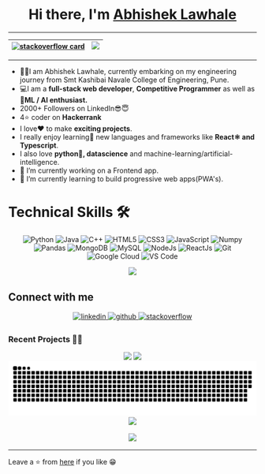 <h1 align="center">Hi there, I'm <a target="_blank" href="https://abhil2002.netlify.app/">Abhishek Lawhale</a>
<!--  <img src="https://github.com/ABSphreak/ABSphreak/blob/master/gifs/Hi.gif" width="30px"/> -->
</h1>

---

|[![stackoverflow card](https://readme-components.vercel.app/api?component=stackoverflow&stackoverflowid=18834162)](https://stackoverflow.com/users/18834162/21u116-abhishek-l) |<img src="https://github-readme-streak-stats.herokuapp.com/?&user=abhil2002"/>|
|---|---|
 
 ---
 
- 👨‍🎓I am Abhishek Lawhale, currently embarking on my engineering journey from Smt Kashibai Navale College of Engineering, Pune.<br/>
- 💻I am a **full-stack web developer**, **Competitive Programmer** as well as 📱**ML / AI enthusiast.**<br/>
- 2000+ Followers on LinkedIn😎😇
- 4⭐ coder on **Hackerrank**<br/>
- I love❤ to make **exciting projects**. <br/>
- I really enjoy learning🚀 new languages and frameworks like **React⚛ and Typescript**.<br/>
- I also love **python🐍, datascience** and machine-learning/artificial-intelligence.<br/>
- 🔭 I’m currently working on a Frontend  app.<br/>
- 🌱 I’m currently learning to build progressive web apps(PWA's).<br/>

<h1>Technical Skills 🛠</h1>

<p align="center"> 
 <img alt="Python" src="https://img.shields.io/badge/python-%2314354C.svg?style=for-the-badge&logo=python&logoColor=white"/>
 <img alt="Java" src="https://img.shields.io/badge/java-%23ED8B00.svg?&style=for-the-badge&logo=java&logoColor=white" />
  <img alt="C++" src="https://img.shields.io/badge/c++-%23ED8B00.svg?&style=for-the-badge&logo=C++&logoColor=red" />
<img alt="HTML5" src="https://img.shields.io/badge/html5-%23E34F26.svg?&style=for-the-badge&logo=html5&logoColor=white" />
 <img alt="CSS3" src="https://img.shields.io/badge/css3-%231572B6.svg?&style=for-the-badge&logo=css3&logoColor=white" />
 <img alt="JavaScript" src="https://img.shields.io/badge/javascript-%23323330.svg?&style=for-the-badge&logo=javascript&logoColor=%23F7DF1E" />
<!-- <img alt="TypeScript" src="https://img.shields.io/badge/-TypeScript-blue?&style=for-the-badge&logo=typescript&logoColor=white" />-->
 <img alt="Numpy" src="https://img.shields.io/badge/Numpy-777BB4?style=for-the-badge&logo=numpy&logoColor=white" />
 <img alt="Pandas" src="https://img.shields.io/badge/Pandas-2C2D72?style=for-the-badge&logo=pandas&logoColor=white" />
 <img alt="MongoDB" src="https://img.shields.io/badge/MongoDB-lightgreen?style=for-the-badge&logo=mongodb&logoColor=4EA94B" />
 <img alt="MySQL" src="https://img.shields.io/badge/MySQL-gray?style=for-the-badge&logo=mysql&logoColor=4EA94B" />
 <img alt="NodeJs" src="https://img.shields.io/badge/Node.js-339933?style=for-the-badge&logo=nodedotjs&logoColor=white" />
    <!--<img alt="npm" src="https://img.shields.io/badge/npm-CB3837?style=for-the-badge&logo=npm&logoColor=white" />-->
    <!--<img alt="Express.js" src="https://img.shields.io/badge/Express.js-000000?style=for-the-badge&logo=express&logoColor=white" />-->
    <!--<img alt="Jupyter" src="https://img.shields.io/badge/Jupyter-F37626.svg?&style=for-the-badge&logo=Jupyter&logoColor=white" />-->
    <img alt="ReactJs" src="https://img.shields.io/badge/React-20232A?style=for-the-badge&logo=react&logoColor=61DAFB" />
    <!-- <img alt="NextJs" src="https://img.shields.io/badge/NextJS-20232A?style=for-the-badge&logo=nextjs&logoColor=black" />
    <img alt="firebase" src="https://img.shields.io/badge/firebase-ffca28?style=for-the-badge&logo=firebase&logoColor=black" />-->
    <img alt="Git" src="https://img.shields.io/badge/Git-F05032?style=for-the-badge&logo=git&logoColor=white" />
    <img alt="Google Cloud" src="https://img.shields.io/badge/Google_Cloud-4285F4?style=for-the-badge&logo=google-cloud&logoColor=white" />
    <img alt="VS Code" src="https://img.shields.io/badge/Visual_Studio_Code-0078D4?style=for-the-badge&logo=visual%20studio%20code&logoColor=white" />
   <!-- <img alt="IntelliJIDEA" src="https://img.shields.io/badge/IntelliJIDEA-000000.svg?style=for-the-badge&logo=intellij-idea&logoColor=white" />-->
</p>

<div align="center">
   <img src="https://github-readme-stats.vercel.app/api?username=abhil2002&show_icons=true&theme=cobalt"></img>
</div>

## Connect with me  
<div align="center">
 <a href="https://www.linkedin.com/in/abhishek-lawhale-21ba2620a/" target="_blank">
<img src=https://img.shields.io/badge/linkedin-%231E77B5.svg?&style=for-the-badge&logo=linkedin&logoColor=white alt=linkedin style="margin-bottom: 5px;" />
</a>
<a href="https://github.com/abhil2002" target="_blank">
<img src=https://img.shields.io/badge/github-%2324292e.svg?&style=for-the-badge&logo=github&logoColor=white alt=github style="margin-bottom: 5px;" />
</a>
<!--<a href="https://twitter.com/Nishant02914093" target="_blank">
<img src=https://img.shields.io/badge/twitter-%2300acee.svg?&style=for-the-badge&logo=twitter&logoColor=white alt=twitter style="margin-bottom: 5px;" />
</a>-->
 
 

<a href="https://stackoverflow.com/users/18834162/21u116-abhishek-l" target="_blank">
<img src=https://img.shields.io/badge/stackoverflow-%23F28032.svg?&style=for-the-badge&logo=stackoverflow&logoColor=white alt=stackoverflow style="margin-bottom: 5px;" />
</a>

<!--<a href="https://www.instagram.com/nishant_bhosale3/" target="_blank">
<img src=https://img.shields.io/badge/instagram-%23000000.svg?&style=for-the-badge&logo=instagram&logoColor=white alt=instagram style="margin-bottom: 5px;" />
</a>-->
</div>

### Recent Projects 👨‍💻

<div align="center">
<img src="https://github-readme-stats.vercel.app/api/pin/?username=abhil2002&repo=E_Commerce_Website&show_icons=true&theme=great-gatsby"> 
<img src="https://github-readme-stats.vercel.app/api/pin/?username=abhil2002&repo=E-Commerce-Website-with-FAQ-Bot&show_icons=true&theme=great-gatsby"> 
<!--<img src="https://github-readme-stats.vercel.app/api/pin/?username=abhil2002&repo=portfolio&show_icons=true&theme=great-gatsby"> 
<img src="https://github-readme-stats.vercel.app/api/pin/?username=abhil2002&repo=MovieApp&show_icons=true&theme=great-gatsby">-->
</div>
 
<div align="center">
<img src="https://github.com/kothariji/kothariji/blob/master/github-user-contribution.svg"></img>
</div>

<div align="center">
<img src="https://img.shields.io/github/followers/abhil2002.svg?style=social&label=Follow"></img>

<img src="https://gpvc.arturio.dev/abhil2002"></img>
</div>

---

Leave a ⭐ from [here](https://github.com/abhil2002/abhil2002) if you like 😁
